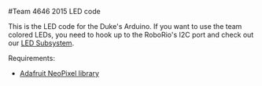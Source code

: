 #Team 4646 2015 LED code

This is the LED code for the Duke's Arduino. If you want to use the team colored LEDs, you need to hook up to the RoboRio's I2C port and check out our [LED Subsystem](https://github.com/frc4646/frc4646-2015-competition-code/blob/stable/src/Subsystems/LEDSystem.cpp).

Requirements:  
* [Adafruit NeoPixel library](https://github.com/adafruit/Adafruit_NeoPixel)  